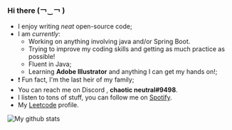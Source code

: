 ### Hi there 	(￢‿￢ )

- I enjoy writing _neat_ open-source code;
- I am _currently_:
  - Working on anything involving java and/or Spring Boot.
  - Trying to improve my coding skills and getting as much practice as possible!
  - Fluent in Java;
  - Learning **Adobe Illustrator** and anything I can get my hands on!;
- :exclamation: Fun fact, I'm the last heir of my family;
- You can reach me on Discord , **chaotic neutral#9498**.
- I listen to tons of stuff, you can follow me on [Spotify](https://open.spotify.com/user/hrn1isdy2ia8q7wfb1ew2fah6?si=cvwm72r4TbiDv-K7fF9VoQ).
- My [Leetcode](https://leetcode.com/reol224/) profile.

![My github stats](https://github-readme-stats.vercel.app/api?username=reol224&theme=radical)
